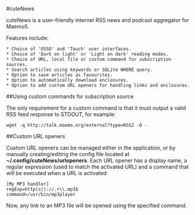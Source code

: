 #cuteNews

cuteNews is a user-friendly internet RSS news and podcast aggregator for Maemo5.

Features include:

    * Choice of 'OSSO' and 'Touch' user interfaces.
    * Choice of 'Dark on light' or 'Light on dark' reading modes.
    * Choice of URL, local file or custom command for subscription sources.
    * Search articles using keywords or SQLite WHERE query.
    * Option to save articles as favourites.
    * Option to automatically download enclosures.
    * Option to add custom URL openers for handling links and enclosures.


##Using custom commands for subscription source

The only requirement for a custom command is that it must output a valid RSS feed response to STDOUT, for example:

    wget -q http://talk.maemo.org/external?type=RSS2 -O -

##Custom URL openers

Custom URL openers can be managed either in the application, or by manually creating/editing the config file located at 
**~/.config/cuteNews/urlopeners**. Each URL opener has a display name, a regular expression (used to match the activated URL) 
and a command that will be executed when a URL is activated:

    [My MP3 handler]
    regExp=http(s|)://.+\\.mp3$
    command=/usr/bin/mp3player

Now, any link to an MP3 file will be opened using the specified command.
